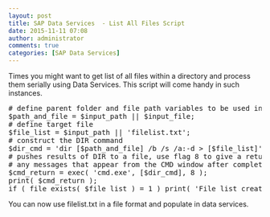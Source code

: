 ```yaml
---
layout: post
title: SAP Data Services  - List All Files Script
date: 2015-11-11 07:08
author: administrator
comments: true
categories: [SAP Data Services]
---
```

Times you might want to get list of all files within a directory and process them serially using Data Services. This script will come handy in such instances.
<pre class="lang:c decode:true "># define parent folder and file path variables to be used in DIR below
$path_and_file = $input_path || $input_file;
# define target file 
$file_list = $input_path || 'filelist.txt';
# construct the DIR command
$dir_cmd = 'dir [$path_and_file] /b /s /a:-d &gt; [$file_list]';
# pushes results of DIR to a file, use flag 8 to give a return code and
# any messages that appear from the CMD window after completing the DIR
$cmd_return = exec( 'cmd.exe', [$dir_cmd], 8 );
print( $cmd_return );
if ( file_exists( $file_list ) = 1 ) print( 'File list created' );</pre>
You can now use filelist.txt in a file format and populate in data services.
